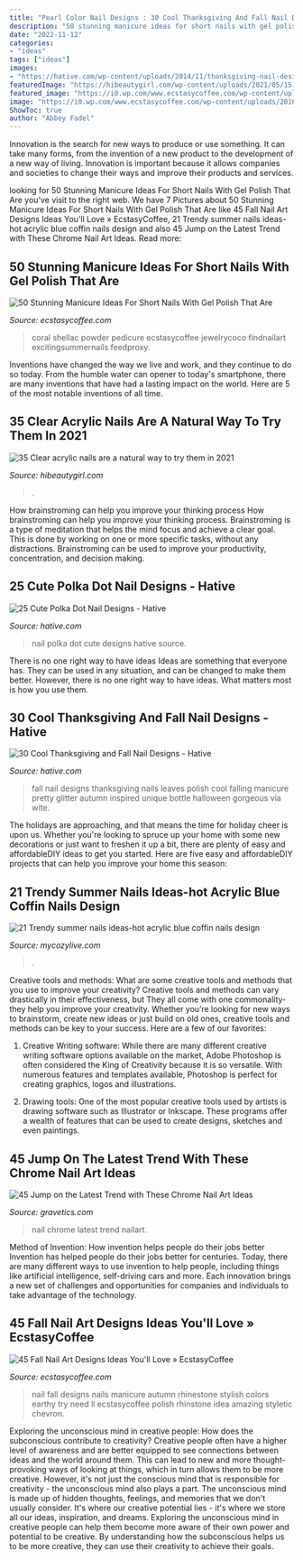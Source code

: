 ```yaml
---
title: "Pearl Color Nail Designs : 30 Cool Thanksgiving And Fall Nail Designs"
description: "50 stunning manicure ideas for short nails with gel polish that are"
date: "2022-11-12"
categories:
- "ideas"
tags: ["ideas"]
images:
- "https://hative.com/wp-content/uploads/2014/11/thanksgiving-nail-designs/18-thanksgiving-and-fall-nail-designs.jpg"
featuredImage: "https://hibeautygirl.com/wp-content/uploads/2021/05/15-3.jpg"
featured_image: "https://i0.wp.com/www.ecstasycoffee.com/wp-content/uploads/2016/10/Fall-Nail-Designs-28.jpg?resize=736%2C981"
image: "https://i0.wp.com/www.ecstasycoffee.com/wp-content/uploads/2016/09/Very-cool-orange-coral-summer-nails.jpg?resize=564%2C759"
ShowToc: true
author: "Abbey Fadel"
---
```



Innovation is the search for new ways to produce or use something. It can take many forms, from the invention of a new product to the development of a new way of living. Innovation is important because it allows companies and societies to change their ways and improve their products and services.

	

		
looking for 50 Stunning Manicure Ideas For Short Nails With Gel Polish That Are you've visit to the right web. We have 7 Pictures about 50 Stunning Manicure Ideas For Short Nails With Gel Polish That Are like 45 Fall Nail Art Designs Ideas You&#039;ll Love » EcstasyCoffee, 21 Trendy summer nails ideas-hot acrylic blue coffin nails design and also 45 Jump on the Latest Trend with These Chrome Nail Art Ideas. Read more:
		
    
## 50 Stunning Manicure Ideas For Short Nails With Gel Polish That Are

<img loading=lazy src="https://i0.wp.com/www.ecstasycoffee.com/wp-content/uploads/2016/09/Very-cool-orange-coral-summer-nails.jpg?resize=564%2C759" onerror="this.onerror=null;this.src='https://tse1.mm.bing.net/th?id=OIP.d6gN0s87RznVvJ11IvKwwAHaJ9&amp;pid=15.1';" alt="50 Stunning Manicure Ideas For Short Nails With Gel Polish That Are">

_Source: ecstasycoffee.com_

>coral shellac powder pedicure ecstasycoffee jewelrycoco findnailart excitingsummernails feedproxy. 

	

Inventions have changed the way we live and work, and they continue to do so today. From the humble water can opener to today's smartphone, there are many inventions that have had a lasting impact on the world. Here are 5 of the most notable inventions of all time.

    
## 35 Clear Acrylic Nails Are A Natural Way To Try Them In 2021

<img loading=lazy src="https://hibeautygirl.com/wp-content/uploads/2021/05/15-3.jpg" onerror="this.onerror=null;this.src='https://tse2.mm.bing.net/th?id=OIP.UjkaUYG_yyKyspdzmkOTSwHaLH&amp;pid=15.1';" alt="35 Clear acrylic nails are a natural way to try them in 2021">

_Source: hibeautygirl.com_

>. 

	

How brainstroming can help you improve your thinking process
How brainstroming can help you improve your thinking process. Brainstroming is a type of meditation that helps the mind focus and achieve a clear goal. This is done by working on one or more specific tasks, without any distractions. Brainstroming can be used to improve your productivity, concentration, and decision making.

    
## 25 Cute Polka Dot Nail Designs - Hative

<img loading=lazy src="https://hative.com/wp-content/uploads/2014/11/polka-dot-nail-designs/11-cute-polka-dot-nail-designs.jpg" onerror="this.onerror=null;this.src='https://tse2.mm.bing.net/th?id=OIP.Qh5cIXm1b7bsJAtI6b8_-AHaJ4&amp;pid=15.1';" alt="25 Cute Polka Dot Nail Designs - Hative">

_Source: hative.com_

>nail polka dot cute designs hative source. 

	

There is no one right way to have ideas
Ideas are something that everyone has. They can be used in any situation, and can be changed to make them better. However, there is no one right way to have ideas. What matters most is how you use them.

    
## 30 Cool Thanksgiving And Fall Nail Designs - Hative

<img loading=lazy src="https://hative.com/wp-content/uploads/2014/11/thanksgiving-nail-designs/18-thanksgiving-and-fall-nail-designs.jpg" onerror="this.onerror=null;this.src='https://tse4.mm.bing.net/th?id=OIP.bpSNyEQWzOt7rDfGBEKYhQHaKx&amp;pid=15.1';" alt="30 Cool Thanksgiving and Fall Nail Designs - Hative">

_Source: hative.com_

>fall nail designs thanksgiving nails leaves polish cool falling manicure pretty glitter autumn inspired unique bottle halloween gorgeous via wite. 

	

The holidays are approaching, and that means the time for holiday cheer is upon us. Whether you're looking to spruce up your home with some new decorations or just want to freshen it up a bit, there are plenty of easy and affordableDIY ideas to get you started. Here are five easy and affordableDIY projects that can help you improve your home this season: 

    
## 21 Trendy Summer Nails Ideas-hot Acrylic Blue Coffin Nails Design

<img loading=lazy src="https://mycozylive.com/wp-content/uploads/2020/07/14-1.png" onerror="this.onerror=null;this.src='https://tse1.mm.bing.net/th?id=OIP.zqLgrkc9ZZwor9eS5SO95QHaKA&amp;pid=15.1';" alt="21 Trendy summer nails ideas-hot acrylic blue coffin nails design">

_Source: mycozylive.com_

>. 

	

Creative tools and methods: What are some creative tools and methods that you use to improve your creativity?
Creative tools and methods can vary drastically in their effectiveness, but They all come with one commonality- they help you improve your creativity. Whether you’re looking for new ways to brainstorm, create new ideas or just build on old ones, creative tools and methods can be key to your success. Here are a few of our favorites: 
1. Creative Writing software: While there are many different creative writing software options available on the market, Adobe Photoshop is often considered the King of Creativity because it is so versatile. With numerous features and templates available, Photoshop is perfect for creating graphics, logos and illustrations.

2. Drawing tools: One of the most popular creative tools used by artists is drawing software such as Illustrator or Inkscape. These programs offer a wealth of features that can be used to create designs, sketches and even paintings.

    
## 45 Jump On The Latest Trend With These Chrome Nail Art Ideas

<img loading=lazy src="https://www.gravetics.com/wp-content/uploads/2017/04/chromeflames-nailart-naildesigns-naildesign-beautifulnails.jpg" onerror="this.onerror=null;this.src='https://tse3.mm.bing.net/th?id=OIP.wt5uldaze20S812oyHwP5QHaHa&amp;pid=15.1';" alt="45 Jump on the Latest Trend with These Chrome Nail Art Ideas">

_Source: gravetics.com_

>nail chrome latest trend nailart. 

	

Method of Invention: How invention helps people do their jobs better
Invention has helped people do their jobs better for centuries. Today, there are many different ways to use invention to help people, including things like artificial intelligence, self-driving cars and more. Each innovation brings a new set of challenges and opportunities for companies and individuals to take advantage of the technology.

    
## 45 Fall Nail Art Designs Ideas You&#039;ll Love » EcstasyCoffee

<img loading=lazy src="https://i0.wp.com/www.ecstasycoffee.com/wp-content/uploads/2016/10/Fall-Nail-Designs-28.jpg?resize=736%2C981" onerror="this.onerror=null;this.src='https://tse3.mm.bing.net/th?id=OIP.xgXVRctQH1Y_m-ofVlEWHwHaJ3&amp;pid=15.1';" alt="45 Fall Nail Art Designs Ideas You&#039;ll Love » EcstasyCoffee">

_Source: ecstasycoffee.com_

>nail fall designs nails manicure autumn rhinestone stylish colors earthy try need ll ecstasycoffee polish rhinstone idea amazing styletic chevron. 

	

Exploring the unconscious mind in creative people: How does the subconscious contribute to creativity?
Creative people often have a higher level of awareness and are better equipped to see connections between ideas and the world around them. This can lead to new and more thought-provoking ways of looking at things, which in turn allows them to be more creative. However, it's not just the conscious mind that is responsible for creativity - the unconscious mind also plays a part. The unconscious mind is made up of hidden thoughts, feelings, and memories that we don't usually consider. It's where our creative potential lies - it's where we store all our ideas, inspiration, and dreams. Exploring the unconscious mind in creative people can help them become more aware of their own power and potential to be creative. By understanding how the subconscious helps us to be more creative, they can use their creativity to achieve their goals.

